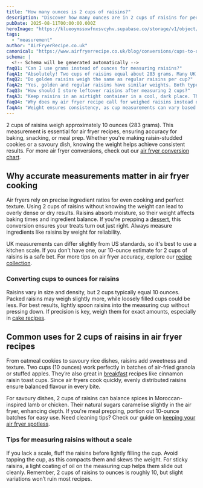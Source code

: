 ```yaml
---
title: "How many ounces is 2 cups of raisins?"
description: "Discover how many ounces are in 2 cups of raisins for perfect air fryer recipes. Get accurate conversions and tips for UK measurements."
pubDate: 2025-08-11T00:00:00.000Z
heroImage: "https://klueoymssxwfnxsvcyhv.supabase.co/storage/v1/object/public/Shmucket/how-many-ounces-is-2-cups-of-raisins.webp"
tags:
  - "measurement"
author: "AirFryerRecipe.co.uk"
canonical: "https://www.airfryerrecipe.co.uk/blog/conversions/cups-to-ounces/how-many-ounces-is-2-cups-of-raisins"
schema: |
  <!-- Schema will be generated automatically -->
faqQ1: "Can I use grams instead of ounces for measuring raisins?"
faqA1: "Absolutely! Two cups of raisins equal about 283 grams. Many UK recipes use grams for precision, and a kitchen scale makes measuring easy. Grams are often preferred in baking for their accuracy."
faqQ2: "Do golden raisins weigh the same as regular raisins per cup?"
faqA2: "Yes, golden and regular raisins have similar weights. Both types hover around 5 ounces per cup, though slight variations can occur due to moisture content. Always check if your recipe specifies a type."
faqQ3: "How should I store leftover raisins after measuring 2 cups?"
faqA3: "Keep raisins in an airtight container in a cool, dark place. They’ll stay fresh for months. For longer storage, refrigerate or freeze them. Just bring to room temperature before using in air fryer recipes."
faqQ4: "Why does my air fryer recipe call for weighed raisins instead of cup measurements?"
faqA4: "Weight ensures consistency, as cup measurements can vary based on how raisins are packed. Air fryers need precise ingredient ratios for even cooking, so weighing eliminates guesswork. A scale is a baker’s best friend!"
---
```

<p>2 cups of raisins weigh approximately 10 ounces (283 grams). This measurement is essential for air fryer recipes, ensuring accuracy for baking, snacking, or meal prep. Whether you're making raisin-studded cookies or a savoury dish, knowing the weight helps achieve consistent results. For more air fryer conversions, check out our <a href=https://www.airfryerrecipe.co.uk/air-fryer-conversion-chart>air fryer conversion chart</a>.</p>

<h2>Why accurate measurements matter in air fryer cooking</h2>  
<p>Air fryers rely on precise ingredient ratios for even cooking and perfect texture. Using 2 cups of raisins without knowing the weight can lead to overly dense or dry results. Raisins absorb moisture, so their weight affects baking times and ingredient balance. If you're prepping a <a href=https://www.airfryerrecipe.co.uk/recipe-category/dessert>dessert</a>, this conversion ensures your treats turn out just right. Always measure ingredients like raisins by weight for reliability.</p>  

<p>UK measurements can differ slightly from US standards, so it's best to use a kitchen scale. If you don't have one, our 10-ounce estimate for 2 cups of raisins is a safe bet. For more tips on air fryer accuracy, explore our <a href=https://www.airfryerrecipe.co.uk/recipes>recipe collection</a>.</p>  

<h3>Converting cups to ounces for raisins</h3>  
<p>Raisins vary in size and density, but 2 cups typically equal 10 ounces. Packed raisins may weigh slightly more, while loosely filled cups could be less. For best results, lightly spoon raisins into the measuring cup without pressing down. If precision is key, weigh them for exact amounts, especially in <a href=https://www.airfryerrecipe.co.uk/recipe-category/cakes>cake recipes</a>.</p>  

<h2>Common uses for 2 cups of raisins in air fryer recipes</h2>  
<p>From oatmeal cookies to savoury rice dishes, raisins add sweetness and texture. Two cups (10 ounces) work perfectly in batches of air-fried granola or stuffed apples. They’re also great in <a href=https://www.airfryerrecipe.co.uk/recipe-category/breakfast>breakfast</a> recipes like cinnamon raisin toast cups. Since air fryers cook quickly, evenly distributed raisins ensure balanced flavour in every bite.</p>  

<p>For savoury dishes, 2 cups of raisins can balance spices in Moroccan-inspired lamb or chicken. Their natural sugars caramelise slightly in the air fryer, enhancing depth. If you're meal prepping, portion out 10-ounce batches for easy use. Need cleaning tips? Check our guide on <a href=https://www.airfryerrecipe.co.uk/air-fryer-cleaner>keeping your air fryer spotless</a>.</p>  

<h3>Tips for measuring raisins without a scale</h3>  
<p>If you lack a scale, fluff the raisins before lightly filling the cup. Avoid tapping the cup, as this compacts them and skews the weight. For sticky raisins, a light coating of oil on the measuring cup helps them slide out cleanly. Remember, 2 cups of raisins to ounces is roughly 10, but slight variations won’t ruin most recipes.</p>
